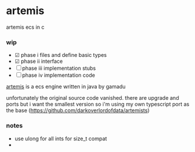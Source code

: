 # artemis 

artemis ecs in c

### wip

- &#x2611; phase i     files and define basic types
- &#x2611; phase ii    interface
- &#x2610; phase iii   implementation stubs
- &#x2610; phase iv    implementation code



[artemis](http://entity-systems.wikidot.com/artemis-entity-system-framework) is a ecs engine written in java by gamadu

unfortunately the original source code vanished. there are upgrade and ports but i want the smallest version so i'm using my own typescript port as the base (https://github.com/darkoverlordofdata/artemists)


### notes
* use ulong for all ints for size_t compat
* 